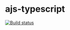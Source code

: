 # ajs-typescript
[![Build status](https://ci.appveyor.com/api/projects/status/xeokr58r4rkyv1q1/branch/master?svg=true)](https://ci.appveyor.com/project/kassiopea-coder/ajs-typescript/branch/master)
